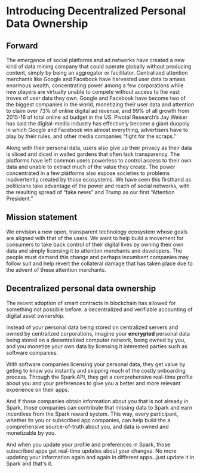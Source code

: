 # Introducing Decentralized Personal Data Ownership

## Forward

The emergence of social platforms and ad networks have created a new kind of data mining company that could operate globally without producing content, simply by being an aggregator or facilitator. Centralized attention merchants like Google and Facebook ​have harvested user data to amass enormous wealth, concentrating power among a few corporations while new players are virtually unable to compete without access to the vast troves of user data they own. Google and Facebook have become two of the biggest companies in the world, monetizing their user data and attention to claim over 73% of online digital ad revenue, and 99% of all growth from 2015-16 of total online ad budget in the US. Pivotal Research’s Jay Weiser has said the digital-media industry has effectively become a giant duopoly in which Google and Facebook win almost everything, advertisers have to play by their rules, and other media companies “fight for the scraps.”  

Along with their personal data, users also give up their privacy as their data is sliced and diced in walled gardens that often lack transparency. The platforms have left common users powerless to control access to their own data and unable to extract much of the value they create. The power concentrated in a few platforms also expose societies to problems inadvertently created by those ecosystems. We have seen this firsthand as politicians take advantage of the power and reach of social networks, with the resulting spread of “fake news” and Trump as our first “Attention President.”

## Mission statement

We envision a new open, transparent technology ecosystem whose goals are aligned with that of the users. We want to help build a movement for consumers to take back control of their digital lives by owning their own data and simply licensing it to attention merchants and developers. The people must demand this change and perhaps incumbent companies may follow suit and help revert the collateral damage that has taken place due to the advent of these attention merchants.

## Decentralized personal data ownership 

The recent adoption of smart contracts in blockchain has allowed for something not possible before: a decentralized and verifiable accounting of digital asset ownership.

Instead of your personal data being stored on centralized servers and owned by centralized corporations, imagine your **encrypted** personal data being stored on a decentralized computer network, being owned by you, and you monetize your own data by licensing it interested parties such as software companies.

With software companies licensing your personal data, they get value by geting to know you instantly and skipping much of the costly onboarding process. Through the Spark API, they get a comprehensive real-time profile about you and your preferences to give you a better and more relevant experience on their apps. 

And if those companies obtain information about you that is not already in Spark, those companies can contribute that missing data to Spark and earn incentives from the Spark reward system. This way, every participant, whether its you or subscribed app companies, can help build the a comprehensive source-of-truth about you, and data is owned and monetizable by you.

And when you update your profile and preferences in Spark, those subscribed apps get real-time updates about your changes. No more updating your information again and again in different apps...just update it in Spark and that's it.